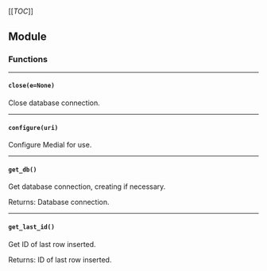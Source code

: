 # 

[[_TOC_]]

## Module

### Functions

  

---

####  <code>close(e=None)</code>

  

  
Close database connection.
  

  

---

####  <code>configure(uri)</code>

  

  
Configure Medial for use.
  

  

---

####  <code>get_db()</code>

  

  
Get database connection, creating if necessary.

Returns: Database connection.
  

  

---

####  <code>get_last_id()</code>

  

  
Get ID of last row inserted.

Returns: ID of last row inserted.
